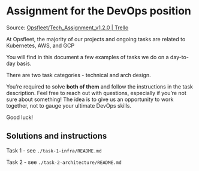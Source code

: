 # Assignment for the DevOps position

Source: [Opsfleet/Tech_Assignment_v1.2.0 | Trello](https://trello.com/b/eBz9XGwo/opsfleet-techassignmentv120)

At Opsfleet, the majority of our projects and ongoing tasks are related to Kubernetes, AWS, and GCP

You will find in this document a few examples of tasks we do on a day-to-day basis.

There are two task categories - technical and arch design.

You’re required to solve **both of them** and follow the instructions in the task description. Feel free to reach out with questions, especially if you’re not sure about something! The idea is to give us an opportunity to work together, not to gauge your ultimate DevOps skills.

Good luck!

## Solutions and instructions

Task 1 - see `./task-1-infra/README.md`

Task 2 - see `./task-2-architecture/README.md`



